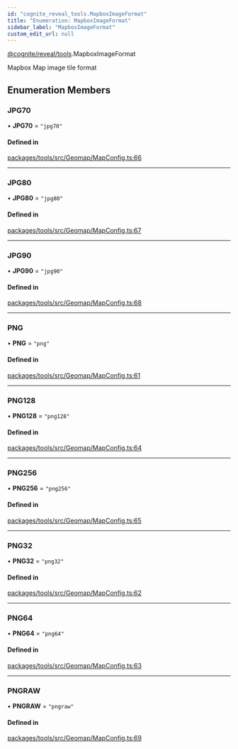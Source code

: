 ```yaml
---
id: "cognite_reveal_tools.MapboxImageFormat"
title: "Enumeration: MapboxImageFormat"
sidebar_label: "MapboxImageFormat"
custom_edit_url: null
---
```


[@cognite/reveal/tools](../modules/cognite_reveal_tools.md).MapboxImageFormat

Mapbox Map image tile format

## Enumeration Members

### JPG70

• **JPG70** = ``"jpg70"``

#### Defined in

[packages/tools/src/Geomap/MapConfig.ts:66](https://github.com/cognitedata/reveal/blob/e3cde2deb/viewer/packages/tools/src/Geomap/MapConfig.ts#L66)

___

### JPG80

• **JPG80** = ``"jpg80"``

#### Defined in

[packages/tools/src/Geomap/MapConfig.ts:67](https://github.com/cognitedata/reveal/blob/e3cde2deb/viewer/packages/tools/src/Geomap/MapConfig.ts#L67)

___

### JPG90

• **JPG90** = ``"jpg90"``

#### Defined in

[packages/tools/src/Geomap/MapConfig.ts:68](https://github.com/cognitedata/reveal/blob/e3cde2deb/viewer/packages/tools/src/Geomap/MapConfig.ts#L68)

___

### PNG

• **PNG** = ``"png"``

#### Defined in

[packages/tools/src/Geomap/MapConfig.ts:61](https://github.com/cognitedata/reveal/blob/e3cde2deb/viewer/packages/tools/src/Geomap/MapConfig.ts#L61)

___

### PNG128

• **PNG128** = ``"png128"``

#### Defined in

[packages/tools/src/Geomap/MapConfig.ts:64](https://github.com/cognitedata/reveal/blob/e3cde2deb/viewer/packages/tools/src/Geomap/MapConfig.ts#L64)

___

### PNG256

• **PNG256** = ``"png256"``

#### Defined in

[packages/tools/src/Geomap/MapConfig.ts:65](https://github.com/cognitedata/reveal/blob/e3cde2deb/viewer/packages/tools/src/Geomap/MapConfig.ts#L65)

___

### PNG32

• **PNG32** = ``"png32"``

#### Defined in

[packages/tools/src/Geomap/MapConfig.ts:62](https://github.com/cognitedata/reveal/blob/e3cde2deb/viewer/packages/tools/src/Geomap/MapConfig.ts#L62)

___

### PNG64

• **PNG64** = ``"png64"``

#### Defined in

[packages/tools/src/Geomap/MapConfig.ts:63](https://github.com/cognitedata/reveal/blob/e3cde2deb/viewer/packages/tools/src/Geomap/MapConfig.ts#L63)

___

### PNGRAW

• **PNGRAW** = ``"pngraw"``

#### Defined in

[packages/tools/src/Geomap/MapConfig.ts:69](https://github.com/cognitedata/reveal/blob/e3cde2deb/viewer/packages/tools/src/Geomap/MapConfig.ts#L69)
